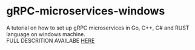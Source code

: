 # gRPC-microservices-windows
A tutorial on how to set up gRPC microservices in Go, C++, C# and RUST language on windows machine.
<br/>
FULL DESCRITION AVAILABE <a href="https://thefunnysunny.github.io/gRPC-microservices-windows/">HERE</a>